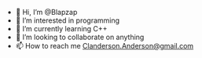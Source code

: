 - 👋 Hi, I’m @Blapzap
- 👀 I’m interested in programming
- 🌱 I’m currently learning C++
- 💞️ I’m looking to collaborate on anything
- 📫 How to reach me Clanderson.Anderson@gmail.com

<!---
Blapzap/Blapzap is a ✨ special ✨ repository because its `README.md` (this file) appears on your GitHub profile.
You can click the Preview link to take a look at your changes.
--->
